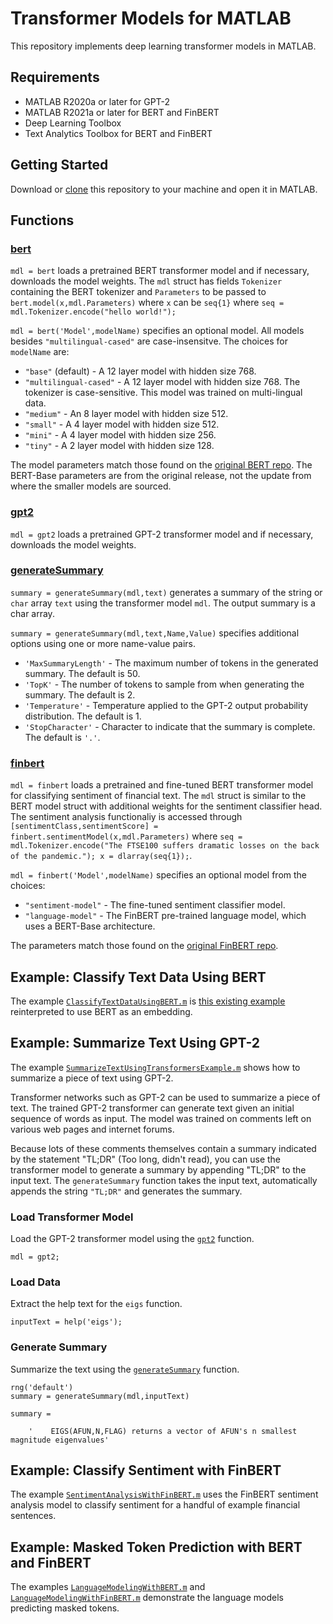 # Transformer Models for MATLAB
This repository implements deep learning transformer models in MATLAB.

## Requirements
* MATLAB R2020a or later for GPT-2
* MATLAB R2021a or later for BERT and FinBERT
* Deep Learning Toolbox
* Text Analytics Toolbox for BERT and FinBERT

## Getting Started
Download or [clone](https://www.mathworks.com/help/matlab/matlab_prog/use-source-control-with-projects.html#mw_4cc18625-9e78-4586-9cc4-66e191ae1c2c) this repository to your machine and open it in MATLAB.

## Functions
### [bert](./bert.m)
`mdl = bert` loads a pretrained BERT transformer model and if necessary, downloads the model weights. The `mdl` struct has fields `Tokenizer` containing the BERT tokenizer and `Parameters` to be passed to `bert.model(x,mdl.Parameters)` where `x` can be `seq{1}` where `seq = mdl.Tokenizer.encode("hello world!");`

`mdl = bert('Model',modelName)` specifies an optional model. All models besides `"multilingual-cased"` are case-insensitve. The choices for `modelName` are:
* `"base"` (default) - A 12 layer model with hidden size 768.
* `"multilingual-cased"` - A 12 layer model with hidden size 768. The tokenizer is case-sensitive. This model was trained on multi-lingual data.
* `"medium"` - An 8 layer model with hidden size 512. 
* `"small"` - A 4 layer model with hidden size 512.
* `"mini"` - A 4 layer model with hidden size 256.
* `"tiny"` - A 2 layer model with hidden size 128.

The model parameters match those found on the [original BERT repo](https://github.com/google-research/bert/). The BERT-Base parameters are from the original release, not the update from where the smaller models are sourced.

### [gpt2](./gpt2.m)
`mdl = gpt2` loads a pretrained GPT-2 transformer model and if necessary, downloads the model weights.

### [generateSummary](./generateSummary.m)
`summary = generateSummary(mdl,text)` generates a summary of the string or `char` array `text` using the transformer model `mdl`. The output summary is a char array.

`summary = generateSummary(mdl,text,Name,Value)` specifies additional options using one or more name-value pairs.

* `'MaxSummaryLength'` - The maximum number of tokens in the generated summary. The default is 50.
* `'TopK'` - The number of tokens to sample from when generating the summary. The default is 2.
* `'Temperature'` - Temperature applied to the GPT-2 output probability distribution. The default is 1.
* `'StopCharacter'` - Character to indicate that the summary is complete. The default is `'.'`.

### [finbert](./finbert.m)
`mdl = finbert` loads a pretrained and fine-tuned BERT transformer model for classifying sentiment of financial text. The `mdl` struct is similar to the BERT model struct with additional weights for the sentiment classifier head. The sentiment analysis functionaliy is accessed through `[sentimentClass,sentimentScore] = finbert.sentimentModel(x,mdl.Parameters)` where `seq = mdl.Tokenizer.encode("The FTSE100 suffers dramatic losses on the back of the pandemic."); x = dlarray(seq{1});`.

`mdl = finbert('Model',modelName)` specifies an optional model from the choices:
* `"sentiment-model"` - The fine-tuned sentiment classifier model.
* `"language-model"` - The FinBERT pre-trained language model, which uses a BERT-Base architecture.

The parameters match those found on the [original FinBERT repo](https://github.com/ProsusAI/finBERT).

## Example: Classify Text Data Using BERT
The example [`ClassifyTextDataUsingBERT.m`](./ClassifyTextDataUsingBERT.m) is [this existing example](https://www.mathworks.com/help/textanalytics/ug/classify-text-data-using-deep-learning.html) reinterpreted to use BERT as an embedding.

## Example: Summarize Text Using GPT-2
The example [`SummarizeTextUsingTransformersExample.m`](./SummarizeTextUsingTransformersExample.m) shows how to summarize a piece of text using GPT-2.

Transformer networks such as GPT-2 can be used to summarize a piece of text. The trained GPT-2 transformer can generate text given an initial sequence of words as input. The model was trained on comments left on various web pages and internet forums.

Because lots of these comments themselves contain a summary indicated by the statement "TL;DR" (Too long, didn't read), you can use the transformer model to generate a summary by appending "TL;DR" to the input text. The `generateSummary` function takes the input text, automatically appends the string `"TL;DR"` and generates the summary.

### Load Transformer Model
Load the GPT-2 transformer model using the [`gpt2`](./gpt2.m) function.

```matlab:Code
mdl = gpt2;
```

### Load Data
Extract the help text for the `eigs` function.

```matlab:Code
inputText = help('eigs');
```

### Generate Summary
Summarize the text using the [`generateSummary`](./generateSummary.m) function.

```matlab:Code
rng('default')
summary = generateSummary(mdl,inputText)
```

```text:Output
summary =

    '    EIGS(AFUN,N,FLAG) returns a vector of AFUN's n smallest magnitude eigenvalues'
```

## Example: Classify Sentiment with FinBERT
The example [`SentimentAnalysisWithFinBERT.m`](./SentimentAnalysisWithFinBERT.m) uses the FinBERT sentiment analysis model to classify sentiment for a handful of example financial sentences.

## Example: Masked Token Prediction with BERT and FinBERT
The examples [`LanguageModelingWithBERT.m`](./LanguageModelingWithBERT.m) and [`LanguageModelingWithFinBERT.m`](./LanguageModelingWithFinBERT.m) demonstrate the language models predicting masked tokens.